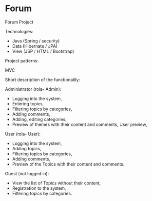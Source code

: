 # Forum
Forum Project

Technologies:

- Java (Spring / security)
- Data (Hibernate / JPA)
- View (JSP / HTML / Bootstrap)

Project patterns:

MVC

Short description of the functionality:

Administrator (rola- Admin):
- Logging into the system,
- Entering topics,
- Filtering topics by categories,
- Adding comments,
- Adding, editing categories,
- Preview of themes with their content and comments,
User preview,


User (rola- User):
- Logging into the system,
- Adding topics,
- Filtering topics by categories,
- Adding comments,
- Preview of the Topics with their content and comments.


Guest (not logged in):

- View the list of Topics without their content,
- Registration to the system,
- Filtering topics by categories.
